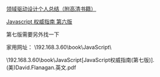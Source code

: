 [领域驱动设计个人总结（附高清书籍）](https://juejin.cn/post/6844904017399644168)

[Javascript 权威指南 第六版](https://github.com/wanlixi/javascript-learn-book/blob/master/%5BJavaScript%E6%9D%83%E5%A8%81%E6%8C%87%E5%8D%97(%E7%AC%AC%E4%B8%83%E7%89%88)%5D.(%E7%BE%8E)David.Flanagan.%E4%B8%AD%E6%96%87%E6%89%AB%E6%8F%8F%E7%89%88.pdf)

第七版需要另外找一下

家用网址：
\\192.168.3.60\book\JavaScript\

\\192.168.3.60\book\JavaScript\[JavaScript权威指南(第七版)].(美)David.Flanagan.英文.pdf
